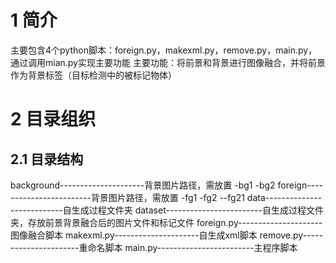 # 1 简介
主要包含4个python脚本：foreign.py，makexml.py，remove.py，main.py，通过调用mian.py实现主要功能
主要功能：将前景和背景进行图像融合，并将前景作为背景标签（目标检测中的被标记物体）
# 2 目录组织
## 2.1 目录结构
background---------------------背景图片路径，需放置
  -bg1
  -bg2
foreign------------------------背景图片路径，需放置
  -fg1
  -fg2
    --fg21
data---------------------------自生成过程文件夹
dataset------------------------自生成过程文件夹，存放前景背景融合后的图片文件和标记文件
foreign.py---------------------图像融合脚本
makexml.py---------------------自生成xml脚本
remove.py----------------------重命名脚本
main.py------------------------主程序脚本

